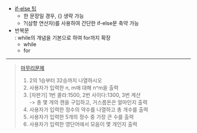 - [if-else 팁](../0523/OnelineIf.java)
  - 한 문장일 경우, \{\} 생략 가능
  - ?(삼항 연산자)를 사용하여 간단한 if-else문 축약 가능
- 반복문  
	\: while의 개념을 기본으로 하여 for까지 확장
  - while
  - for  
----
> [마무리문제](../0523/T0523.java)
>  1. 2의 1승부터 32승까지 나열하시오
>  2. 사용자가 입력한 n, m애 대해 n^m을 출력
>  3. \[자판기\] 1번 콜라:1500, 2번 사이다:1300, 3번 계산  
>	 -> 총 몇 개의 캔을 구입하고, 거스름돈은 얼마인지 출력
>  4. 사용자가 입력한 정수의 약수를 나열하고 총 개수를 출력
>  5. 사용자가 입력한 5개의 정수 중 가장 큰 수를 출력
>  6. 사용자가 입력한 영단어에서 모음이 몇 개인지 출력  
